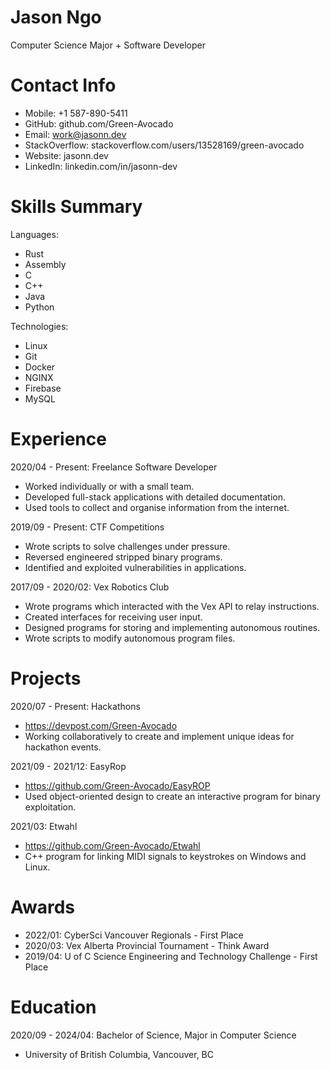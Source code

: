 # Jason Ngo
Computer Science Major + Software Developer

# Contact Info
- Mobile: +1 587-890-5411
- GitHub: github.com/Green-Avocado
- Email: work@jasonn.dev
- StackOverflow: stackoverflow.com/users/13528169/green-avocado
- Website: jasonn.dev
- LinkedIn: linkedin.com/in/jasonn-dev

# Skills Summary
Languages:
- Rust
- Assembly
- C
- C++
- Java
- Python

Technologies: 
- Linux
- Git
- Docker
- NGINX
- Firebase
- MySQL

# Experience
2020/04 - Present: Freelance Software Developer
- Worked individually or with a small team.
- Developed full-stack applications with detailed documentation.
- Used tools to collect and organise information from the internet.

2019/09 - Present: CTF Competitions
- Wrote scripts to solve challenges under pressure.
- Reversed engineered stripped binary programs.
- Identified and exploited vulnerabilities in applications.

2017/09 - 2020/02: Vex Robotics Club
- Wrote programs which interacted with the Vex API to relay instructions.
- Created interfaces for receiving user input.
- Designed programs for storing and implementing autonomous routines.
- Wrote scripts to modify autonomous program files.

# Projects
2020/07 - Present: Hackathons
- https://devpost.com/Green-Avocado
- Working collaboratively to create and implement unique ideas for hackathon events.

2021/09 - 2021/12: EasyRop
- https://github.com/Green-Avocado/EasyROP
- Used object-oriented design to create an interactive program for binary exploitation.

2021/03: Etwahl
- https://github.com/Green-Avocado/Etwahl
- C++ program for linking MIDI signals to keystrokes on Windows and Linux.

# Awards
- 2022/01: CyberSci Vancouver Regionals - First Place
- 2020/03: Vex Alberta Provincial Tournament - Think Award
- 2019/04: U of C Science Engineering and Technology Challenge - First Place

# Education
2020/09 - 2024/04: Bachelor of Science, Major in Computer Science
- University of British Columbia, Vancouver, BC
